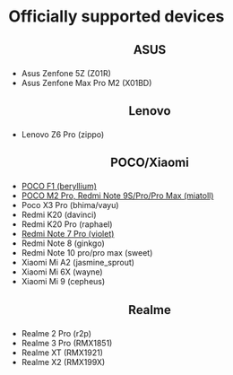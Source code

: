 # Officially supported devices

## <p align="center"> ASUS <p/>
-  Asus Zenfone 5Z (Z01R)
-  Asus Zenfone Max Pro M2 (X01BD)

## <p align="center"> Lenovo <p/>
-  Lenovo Z6 Pro (zippo)

## <p align="center"> POCO/Xiaomi <p/>
-  [POCO F1 (beryllium)](/devices/beryllium.md)
-  [POCO M2 Pro, Redmi Note 9S/Pro/Pro Max (miatoll)](/devices/miatoll.md)
-  Poco X3 Pro (bhima/vayu)
-  Redmi K20 (davinci)
-  Redmi K20 Pro (raphael)
-  [Redmi Note 7 Pro (violet)](/devices/violet.md)
-  Redmi Note 8 (ginkgo)
-  Redmi Note 10 pro/pro max (sweet)
-  Xiaomi Mi A2 (jasmine_sprout)
-  Xiaomi Mi 6X (wayne)
-  Xiaomi Mi 9 (cepheus)

## <p align="center"> Realme <p/>
-  Realme 2 Pro (r2p)
-  Realme 3 Pro (RMX1851)
-  Realme XT (RMX1921)
-  Realme X2 (RMX199X)
